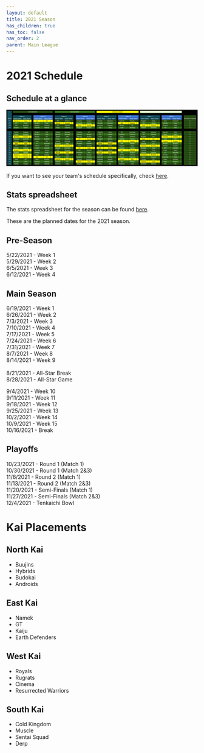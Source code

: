 ```yaml
---
layout: default
title: 2021 Season
has_children: true
has_toc: false
nav_order: 2
parent: Main League
---
```


# 2021 Schedule 


## Schedule at a glance

[![](./images/schedule.png) ](./images/schedule.png)

If you want to see your team's schedule specifically, check [here](./scheduleByTeam.md).

## Stats spreadsheet

The stats spreadsheet for the season can be found [here](./stats.md).

These are the planned dates for the 2021 season. 

## Pre-Season
5/22/2021 - Week 1<br />
5/29/2021 - Week 2<br />
6/5/2021 - Week 3<br />
6/12/2021 - Week 4<br />

## Main Season
6/19/2021 - Week 1<br />
6/26/2021 - Week 2<br />
7/3/2021 - Week 3<br />
7/10/2021 - Week 4<br />
7/17/2021 - Week 5<br />
7/24/2021 - Week 6<br />
7/31/2021 - Week 7<br />
8/7/2021 - Week 8<br />
8/14/2021 - Week 9<br />
<br />
8/21/2021 - All-Star Break<br />
8/28/2021 - All-Star Game<br />

9/4/2021 - Week 10<br />
9/11/2021 - Week 11<br />
9/18/2021 - Week 12<br />
9/25/2021 - Week 13<br />
10/2/2021 - Week 14<br />
10/9/2021 - Week 15<br />
10/16/2021 - Break<br />

## Playoffs

10/23/2021 - Round 1 (Match 1)<br />
10/30/2021 - Round 1 (Match 2&3)<br />
11/6/2021 - Round 2 (Match 1)<br />
11/13/2021 - Round 2 (Match 2&3)<br />
11/20/2021 - Semi-Finals (Match 1)<br />
11/27/2021 - Semi-Finals (Match 2&3)<br />
12/4/2021 - Tenkaichi Bowl<br />


# Kai Placements

## North Kai 
* Buujins
* Hybrids
* Budokai
* Androids

## East Kai
* Namek
* GT
* Kaiju
* Earth Defenders

## West Kai
* Royals
* Rugrats
* Cinema
* Resurrected Warriors

## South Kai
* Cold Kingdom
* Muscle
* Sentai Squad
* Derp
